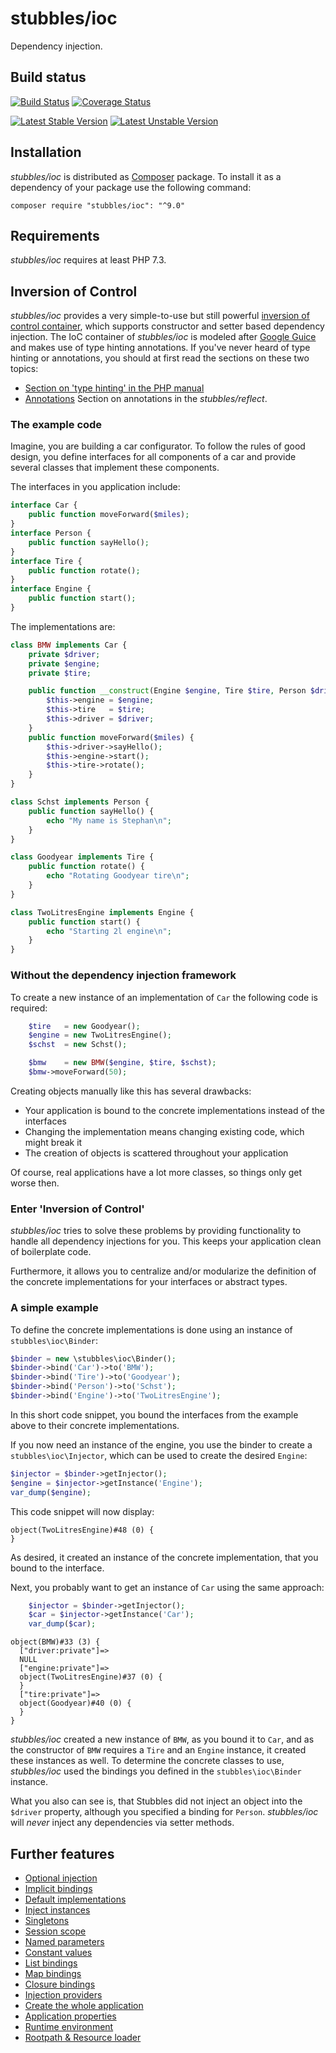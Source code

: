 stubbles/ioc
============

Dependency injection.


Build status
------------

[![Build Status](https://secure.travis-ci.org/stubbles/stubbles-ioc.png)](http://travis-ci.org/stubbles/stubbles-ioc) [![Coverage Status](https://coveralls.io/repos/github/stubbles/stubbles-ioc/badge.svg?branch=master)](https://coveralls.io/github/stubbles/stubbles-ioc?branch=master)

[![Latest Stable Version](https://poser.pugx.org/stubbles/ioc/version.png)](https://packagist.org/packages/stubbles/ioc) [![Latest Unstable Version](https://poser.pugx.org/stubbles/ioc/v/unstable.png)](//packagist.org/packages/stubbles/ioc)


Installation
------------

_stubbles/ioc_ is distributed as [Composer](https://getcomposer.org/)
package. To install it as a dependency of your package use the following
command:

    composer require "stubbles/ioc": "^9.0"


Requirements
------------

_stubbles/ioc_ requires at least PHP 7.3.


Inversion of Control
--------------------

_stubbles/ioc_ provides a very simple-to-use but still powerful [inversion of
control container](http://martinfowler.com/articles/injection.html), which
supports constructor and setter based dependency injection. The IoC container of
_stubbles/ioc_ is modeled after [Google Guice](http://code.google.com/p/google-guice/)
and makes use of type hinting annotations. If you've never heard of type hinting
or annotations, you should at first read the sections on these two topics:

 * [Section on 'type hinting' in the PHP manual](http://www.php.net/language.oop5.typehinting)
 * [Annotations](https://github.com/stubbles/stubbles-reflect#annotations) Section on annotations in the _stubbles/reflect_.


### The example code

Imagine, you are building a car configurator. To follow the rules of good
design, you define interfaces for all components of a car and provide several
classes that implement these components.

The interfaces in you application include:

```php
interface Car {
    public function moveForward($miles);
}
interface Person {
    public function sayHello();
}
interface Tire {
    public function rotate();
}
interface Engine {
    public function start();
}
```

The implementations are:

```php
class BMW implements Car {
    private $driver;
    private $engine;
    private $tire;

    public function __construct(Engine $engine, Tire $tire, Person $driver) {
        $this->engine = $engine;
        $this->tire   = $tire;
        $this->driver = $driver;
    }
    public function moveForward($miles) {
        $this->driver->sayHello();
        $this->engine->start();
        $this->tire->rotate();
    }
}

class Schst implements Person {
    public function sayHello() {
        echo "My name is Stephan\n";
    }
}

class Goodyear implements Tire {
    public function rotate() {
        echo "Rotating Goodyear tire\n";
    }
}

class TwoLitresEngine implements Engine {
    public function start() {
        echo "Starting 2l engine\n";
    }
}
```


### Without the dependency injection framework

To create a new instance of an implementation of `Car` the following code is
required:

```php
    $tire   = new Goodyear();
    $engine = new TwoLitresEngine();
    $schst  = new Schst();

    $bmw    = new BMW($engine, $tire, $schst);
    $bmw->moveForward(50);
```

Creating objects manually like this has several drawbacks:

 * Your application is bound to the concrete implementations instead of the
   interfaces
 * Changing the implementation means changing existing code, which might break it
 * The creation of objects is scattered throughout your application

Of course, real applications have a lot more classes, so things only get worse then.


### Enter 'Inversion of Control'

_stubbles/ioc_ tries to solve these problems by providing functionality to
handle all dependency injections for you. This keeps your application clean of
boilerplate code.

Furthermore, it allows you to centralize and/or modularize the definition of the
concrete implementations for your interfaces or abstract types.


### A simple example

To define the concrete implementations is done using an instance of `stubbles\ioc\Binder`:

```php
$binder = new \stubbles\ioc\Binder();
$binder->bind('Car')->to('BMW');
$binder->bind('Tire')->to('Goodyear');
$binder->bind('Person')->to('Schst');
$binder->bind('Engine')->to('TwoLitresEngine');
```

In this short code snippet, you bound the interfaces from the example above to
their concrete implementations.

If you now need an instance of the engine, you use the binder to create a
`stubbles\ioc\Injector`, which can be used to create the desired `Engine`:

```php
$injector = $binder->getInjector();
$engine = $injector->getInstance('Engine');
var_dump($engine);
```

This code snippet will now display:
```
object(TwoLitresEngine)#48 (0) {
}
```

As desired, it created an instance of the concrete implementation, that you
bound to the interface.

Next, you probably want to get an instance of `Car` using the same approach:

```php
    $injector = $binder->getInjector();
    $car = $injector->getInstance('Car');
    var_dump($car);
```

```
object(BMW)#33 (3) {
  ["driver:private"]=>
  NULL
  ["engine:private"]=>
  object(TwoLitresEngine)#37 (0) {
  }
  ["tire:private"]=>
  object(Goodyear)#40 (0) {
  }
}
```

_stubbles/ioc_ created a new instance of `BMW`, as you bound it to `Car`, and as
the constructor of `BMW` requires a `Tire` and an `Engine` instance, it created
these instances as well. To determine the concrete classes to use, _stubbles/ioc_
used the bindings you defined in the `stubbles\ioc\Binder` instance.

What you also can see is, that Stubbles did not inject an object into the
`$driver` property, although you specified a binding for `Person`. _stubbles/ioc_
will *never* inject any dependencies via setter methods.


Further features
----------------

* [Optional injection](docs/optional_injection.md)
* [Implicit bindings](docs/implicit_bindings.md)
* [Default implementations](docs/default_implementations.md)
* [Inject instances](docs/inject_instances.md)
* [Singletons](docs/singleton_scope.md)
* [Session scope](docs/session_scope.md)
* [Named parameters](docs/named_parameters.md)
* [Constant values](docs/constant_values.md)
* [List bindings](docs/list_bindings.md)
* [Map bindings](docs/map_bindings.md)
* [Closure bindings](docs/closure_bindings.md)
* [Injection providers](docs/injection_providers.md)
* [Create the whole application](docs/application.md)
* [Application properties](docs/application_properties.md)
* [Runtime environment](docs/runtime_environment.md)
* [Rootpath & Resource loader](docs/rootpath_resourceloader.md)
